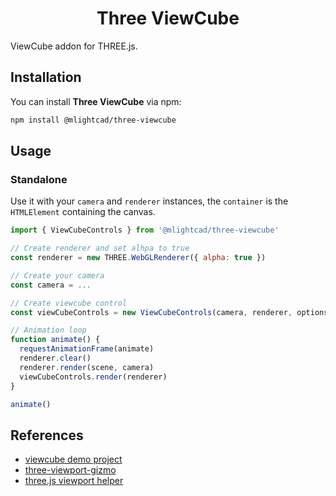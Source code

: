 <h1 align="center">Three ViewCube</h1>

ViewCube addon for THREE.js. 
## Installation

You can install **Three ViewCube** via npm:

```bash
npm install @mlightcad/three-viewcube
```

## Usage

### Standalone

Use it with your `camera` and `renderer` instances, the `container` is the `HTMLElement` containing the canvas.

```javascript
import { ViewCubeControls } from '@mlightcad/three-viewcube'

// Create renderer and set alhpa to true
const renderer = new THREE.WebGLRenderer({ alpha: true })

// Create your camera
const camera = ...

// Create viewcube control
const viewCubeControls = new ViewCubeControls(camera, renderer, options)

// Animation loop
function animate() {
  requestAnimationFrame(animate)
  renderer.clear()
  renderer.render(scene, camera)
  viewCubeControls.render(renderer)
}

animate()
```

## References
- [viewcube demo project](https://codesandbox.io/s/y35w749501?file=/src/index.js)
- [three-viewport-gizmo](https://github.com/Fennec-hub/three-viewport-gizmo/)
- [three.js viewport helper](https://github.com/mrdoob/three.js/blob/dev/examples/jsm/helpers/ViewHelper.js)

